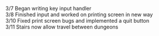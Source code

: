 3/7 Began writing key input handler<br />
3/8 Finished input and worked on printing screen in new way<br />
3/10 Fixed print screen bugs and implemented a quit button<br />
3/11 Stairs now allow travel between dungeons

